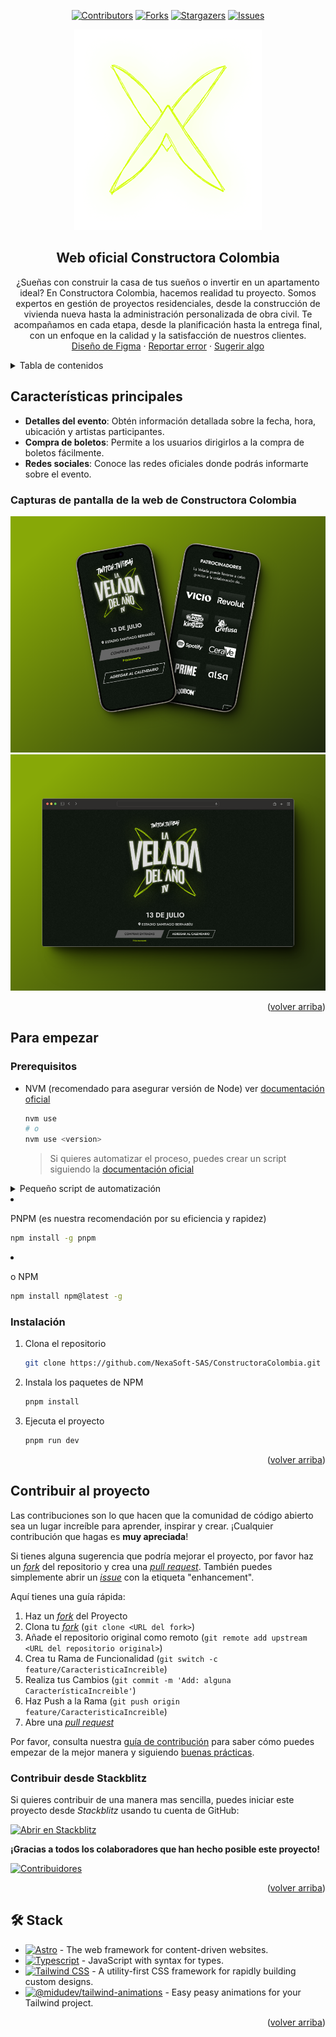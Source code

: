 <a name="readme-top"></a>

<div align="center">

[![Contributors][contributors-shield]][contributors-url]
[![Forks][forks-shield]][forks-url]
[![Stargazers][stars-shield]][stars-url]
[![Issues][issues-shield]][issues-url]

<a href="https://github.com/NexaSoft-SAS/ConstructoraColombia">
  <img width="300px" src="./public/img/drawn-x-logo.webp" alt="Logo" width="800" />
</a>

## Web oficial Constructora Colombia

¿Sueñas con construir la casa de tus sueños o invertir en un apartamento ideal?
En Constructora Colombia, hacemos realidad tu proyecto. Somos expertos en gestión de proyectos residenciales, desde la construcción de vivienda nueva hasta la administración personalizada de obra civil. Te acompañamos en cada etapa, desde la planificación hasta la entrega final, con un enfoque en la calidad y la satisfacción de nuestros clientes.\
[Diseño de Figma](https://www.figma.com/file/7uUHCJ7YhJEoB24EZ00lXC/240405-LVDA-IV?type=design&node-id=0-1&mode=design&t=CUK9cH8DXhKXx31U-0) · [Reportar error](https://github.com/NexaSoft-SAS/ConstructoraColombia/issues) · [Sugerir algo](https://github.com/NexaSoft-SAS/ConstructoraColombia/issues)

</div>

<details>
<summary>Tabla de contenidos</summary>

- [Web oficial Constructora Colombia](#web-oficial-constructora-colombia)
- [Características principales](#características-principales)
  - [Capturas de pantalla de la web de Constructora Colombia](#capturas-de-pantalla-de-la-web-de-constructora-colombia)
- [Para empezar](#para-empezar)
  - [Prerequisitos](#prerequisitos)
  - [Instalación](#instalación)
- [Contribuir al proyecto](#contribuir-al-proyecto)
  - [Contribuir desde Stackblitz](#contribuir-desde-stackblitz)
- [🛠️ Stack](#️-stack)

</details>

## Características principales

- **Detalles del evento**: Obtén información detallada sobre la fecha, hora, ubicación y artistas participantes.
- **Compra de boletos**: Permite a los usuarios dirigirlos a la compra de boletos fácilmente.
- **Redes sociales**: Conoce las redes oficiales donde podrás informarte sobre el evento.

### Capturas de pantalla de la web de Constructora Colombia

![Captura de pantalla en móvil](./public/img/github/Mobile_README.png)
![Captura de pantalla en ordenador](./public/img/github/Desktop_README.png)

<p align="right">(<a href="#readme-top">volver arriba</a>)</p>

## Para empezar

### Prerequisitos

- NVM (recomendado para asegurar versión de Node) ver [documentación oficial](https://github.com/nvm-sh/nvm?tab=readme-ov-file#installing-and-updating)

  ```sh
  nvm use
  # o
  nvm use <version>
  ```

  > Si quieres automatizar el proceso, puedes crear un script siguiendo la [documentación oficial](https://github.com/nvm-sh/nvm?tab=readme-ov-file#calling-nvm-use-automatically-in-a-directory-with-a-nvmrc-file)

<details>
	<summary>Pequeño script de automatización</summary>
	
- For Linux/MacOS:
	```sh
	# .bashrc | .zshrc | cualquier archivo de configuración
	# pequeño script para cambiar de version al entrar al directorio
	cd() {
  builtin cd "$@"
		if [[ -f .nvmrc ]]; then
			nvm use > /dev/null
			# Si quieres que te diga la versión
			nvm use
		fi
	}
	```

- For Windows:

  ```powershell
  # $PROFILE
  function Change-Node-Version {
  	param($path)
  	& Set-Location $path
  	$pwd = pwd
  	if ( Test-Path "$pwd\\.nvmrc" ) {
  		$version = Get-Content .nvmrc
  		nvm use $version
  	}
  }
  New-Alias -Name cd -Value Change-Node-Version -Force -Option AllScope
  ```

  </details>

- PNPM (es nuestra recomendación por su eficiencia y rapidez)

  ```sh
  npm install -g pnpm
  ```

- o NPM

  ```sh
  npm install npm@latest -g
  ```

### Instalación

1. Clona el repositorio

   ```sh
   git clone https://github.com/NexaSoft-SAS/ConstructoraColombia.git
   ```

2. Instala los paquetes de NPM

   ```sh
   pnpm install
   ```

3. Ejecuta el proyecto

   ```sh
   pnpm run dev
   ```

<p align="right">(<a href="#readme-top">volver arriba</a>)</p>

## Contribuir al proyecto

Las contribuciones son lo que hacen que la comunidad de código abierto sea un lugar increíble para aprender, inspirar y crear. ¡Cualquier contribución que hagas es **muy apreciada**!

Si tienes alguna sugerencia que podría mejorar el proyecto, por favor haz un [_fork_](https://github.com/NexaSoft-SAS/ConstructoraColombia/fork) del repositorio y crea una [_pull request_](https://github.com/NexaSoft-SAS/ConstructoraColombia/pulls). También puedes simplemente abrir un [_issue_](https://github.com/NexaSoft-SAS/ConstructoraColombia/issues) con la etiqueta "enhancement".

Aquí tienes una guía rápida:

1. Haz un [_fork_](https://github.com/NexaSoft-SAS/ConstructoraColombia/fork) del Proyecto
2. Clona tu [_fork_](https://github.com/NexaSoft-SAS/ConstructoraColombia/fork) (`git clone <URL del fork>`)
3. Añade el repositorio original como remoto (`git remote add upstream <URL del repositorio original>`)
4. Crea tu Rama de Funcionalidad (`git switch -c feature/CaracteristicaIncreible`)
5. Realiza tus Cambios (`git commit -m 'Add: alguna CaracterísticaIncreible'`)
6. Haz Push a la Rama (`git push origin feature/CaracteristicaIncreible`)
7. Abre una [_pull request_](https://github.com/NexaSoft-SAS/ConstructoraColombia/pulls)

Por favor, consulta nuestra [guía de contribución](https://github.com/NexaSoft-SAS/ConstructoraColombia/blob/master/CONTRIBUTING.md) para saber cómo puedes empezar de la mejor manera y siguiendo [buenas prácticas](https://github.com/NexaSoft-SAS/ConstructoraColombia/blob/main/CONTRIBUTING.md#buenas-prácticas-).

### Contribuir desde Stackblitz

Si quieres contribuir de una manera mas sencilla, puedes iniciar este proyecto desde _Stackblitz_ usando tu cuenta de GitHub:

[![Abrir en Stackblitz](https://developer.stackblitz.com/img/open_in_stackblitz.svg)](https://stackblitz.com/github/NexaSoft-SAS/ConstructoraColombia)

**¡Gracias a todos los colaboradores que han hecho posible este proyecto!**

[![Contribuidores](https://contrib.rocks/image?repo=NexaSoft-SAS/ConstructoraColombia)](https://github.com/NexaSoft-SAS/ConstructoraColombia/graphs/contributors)

<p align="right">(<a href="#readme-top">volver arriba</a>)</p>

## 🛠️ Stack

- [![Astro][astro-badge]][astro-url] - The web framework for content-driven websites.
- [![Typescript][typescript-badge]][typescript-url] - JavaScript with syntax for types.
- [![Tailwind CSS][tailwind-badge]][tailwind-url] - A utility-first CSS framework for rapidly building custom designs.
- [![@midudev/tailwind-animations][animations-badge]][animations-url] - Easy peasy animations for your Tailwind project.

<p align="right">(<a href="#readme-top">volver arriba</a>)</p>

[astro-url]: https://astro.build/
[typescript-url]: https://www.typescriptlang.org/
[tailwind-url]: https://tailwindcss.com/
[animations-url]: https://tailwindcss-animations.vercel.app/
[astro-badge]: https://img.shields.io/badge/Astro-fff?style=for-the-badge&logo=astro&logoColor=bd303a&color=352563
[typescript-badge]: https://img.shields.io/badge/Typescript-007ACC?style=for-the-badge&logo=typescript&logoColor=white&color=blue
[tailwind-badge]: https://img.shields.io/badge/Tailwind-ffffff?style=for-the-badge&logo=tailwindcss&logoColor=38bdf8
[animations-badge]: https://img.shields.io/badge/@midudev/tailwind-animations-ff69b4?style=for-the-badge&logo=node.js&logoColor=white&color=blue
[contributors-shield]: https://img.shields.io/github/contributors/NexaSoft-SAS/ConstructoraColombia.svg?style=for-the-badge
[contributors-url]: https://github.com/NexaSoft-SAS/ConstructoraColombia/graphs/contributors
[forks-shield]: https://img.shields.io/github/forks/NexaSoft-SAS/ConstructoraColombia.svg?style=for-the-badge
[forks-url]: https://github.com/NexaSoft-SAS/ConstructoraColombia/network/members
[stars-shield]: https://img.shields.io/github/stars/NexaSoft-SAS/ConstructoraColombia.svg?style=for-the-badge
[stars-url]: https://github.com/NexaSoft-SAS/ConstructoraColombia/stargazers
[issues-shield]: https://img.shields.io/github/issues/NexaSoft-SAS/ConstructoraColombia.svg?style=for-the-badge
[issues-url]: https://github.com/NexaSoft-SAS/ConstructoraColombia/issues
